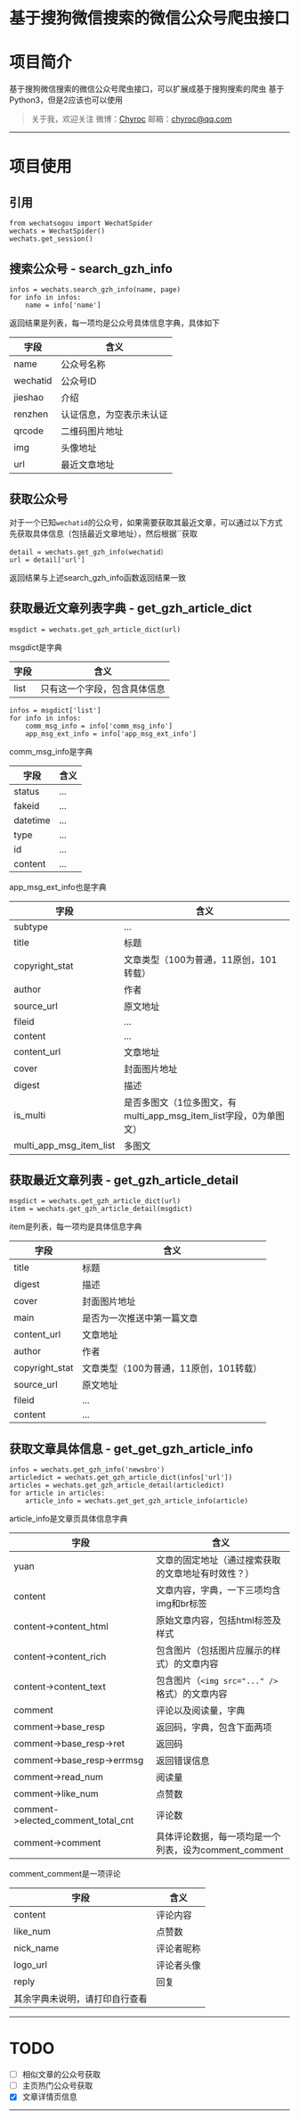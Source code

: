 基于搜狗微信搜索的微信公众号爬虫接口
===


# 项目简介
基于搜狗微信搜索的微信公众号爬虫接口，可以扩展成基于搜狗搜索的爬虫
基于Python3，但是2应该也可以使用
> 关于我，欢迎关注
  微博：[Chyroc](http://weibo.com/cyp1105)
  邮箱：chyroc@qq.com
---

# 项目使用

## 引用

    from wechatsogou import WechatSpider
    wechats = WechatSpider()
    wechats.get_session()

## 搜索公众号 - search_gzh_info

    infos = wechats.search_gzh_info(name, page)
    for info in infos:
        name = info['name']
返回结果是列表，每一项均是公众号具体信息字典，具体如下

字段|含义
---|---
name|公众号名称
wechatid|公众号ID
jieshao|介绍
renzhen|认证信息，为空表示未认证
qrcode|二维码图片地址
img|头像地址
url|最近文章地址

## 获取公众号
对于一个已知`wechatid`的公众号，如果需要获取其最近文章，可以通过以下方式先获取具体信息（包括最近文章地址），然后根据``获取

    detail = wechats.get_gzh_info(wechatid）
    url = detail['url']
返回结果与上述search_gzh_info函数返回结果一致

## 获取最近文章列表字典 - get_gzh_article_dict

    msgdict = wechats.get_gzh_article_dict(url)
msgdict是字典

字段|含义
---|---
list|只有这一个字段，包含具体信息


    infos = msgdict['list']
    for info in infos:
        comm_msg_info = info['comm_msg_info']
        app_msg_ext_info = info['app_msg_ext_info']

comm_msg_info是字典

字段|含义
---|---
status|...
fakeid|...
datetime|...
type|...
id|...
content|...

app_msg_ext_info也是字典

字段|含义
---|---
subtype|...
title|标题
copyright_stat|文章类型（100为普通，11原创，101转载）
author|作者
source_url|原文地址
fileid|...
content|...
content_url|文章地址
cover|封面图片地址
digest|描述
is_multi|是否多图文（1位多图文，有multi_app_msg_item_list字段，0为单图文）
multi_app_msg_item_list|多图文

## 获取最近文章列表 - get_gzh_article_detail

    msgdict = wechats.get_gzh_article_dict(url)
    item = wechats.get_gzh_article_detail(msgdict)
item是列表，每一项均是具体信息字典

字段|含义
---|---
title|标题
digest|描述
cover|封面图片地址
main|是否为一次推送中第一篇文章
content_url|文章地址
author|作者
copyright_stat|文章类型（100为普通，11原创，101转载）
source_url|原文地址
fileid|...
content|...

## 获取文章具体信息 - get_get_gzh_article_info

    infos = wechats.get_gzh_info('newsbro')
    articledict = wechats.get_gzh_article_dict(infos['url'])
    articles = wechats.get_gzh_article_detail(articledict)
    for article in articles:
        article_info = wechats.get_get_gzh_article_info(article)

article_info是文章页具体信息字典

字段|含义
---|---
yuan|文章的固定地址（通过搜索获取的文章地址有时效性？）
content|文章内容，字典，一下三项均含img和br标签
content->content_html|原始文章内容，包括html标签及样式
content->content_rich|包含图片（包括图片应展示的样式）的文章内容
content->content_text|包含图片（`<img src="..." />`格式）的文章内容
comment|评论以及阅读量，字典
comment->base_resp|返回码，字典，包含下面两项
comment->base_resp->ret|返回码
comment->base_resp->errmsg|返回错误信息
comment->read_num|阅读量
comment->like_num|点赞数
comment->elected_comment_total_cnt|评论数
comment->comment|具体评论数据，每一项均是一个列表，设为comment_comment

comment_comment是一项评论

字段|含义
---|---
content|评论内容
like_num|点赞数
nick_name|评论者昵称
logo_url|评论者头像
reply|回复
其余字典未说明，请打印自行查看|

---

# TODO
- [ ] 相似文章的公众号获取
- [ ] 主页热门公众号获取
- [x] 文章详情页信息

---